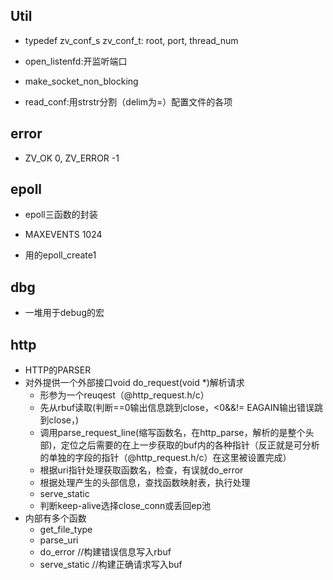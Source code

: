 ## Util

- typedef zv_conf_s zv_conf_t: root, port, thread_num 

- open_listenfd:开监听端口

- make_socket_non_blocking

- read_conf:用strstr分割（delim为=）配置文件的各项

## error

- ZV_OK 0, ZV_ERROR -1

## epoll

- epoll三函数的封装

- MAXEVENTS 1024

- 用的epoll_create1

## dbg

- 一堆用于debug的宏

## http

- HTTP的PARSER
- 对外提供一个外部接口void do_request(void *)解析请求
  - 形参为一个reuqest（@http_request.h/c）
  - 先从rbuf读取(判断==0输出信息跳到close，<0&&!= EAGAIN输出错误跳到close，)
  - 调用parse_request_line(缩写函数名，在http_parse，解析的是整个头部)，定位之后需要的在上一步获取的buf内的各种指针（反正就是可分析的单独的字段的指针（@http_request.h/c）在这里被设置完成）
  - 根据uri指针处理获取函数名，检查，有误就do_error
  - 根据处理产生的头部信息，查找函数映射表，执行处理
  - serve_static
  - 判断keep-alive选择close_conn或丢回ep池
- 内部有多个函数
  - get_file_type
  - parse_uri
  - do_error //构建错误信息写入rbuf
  - serve_static //构建正确请求写入buf
